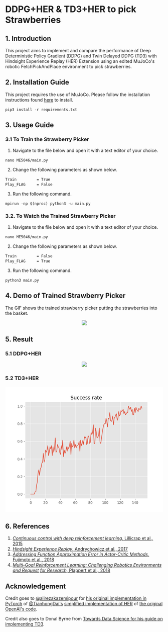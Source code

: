 # DDPG+HER & TD3+HER to pick Strawberries

## 1. Introduction
This project aims to implement and compare the performance of Deep Deterministic Policy Gradient (DDPG) and Twin Delayed DDPG (TD3) with Hindsight Experience Replay (HER) Extension using an edited  MuJoCo's robotic FetchPickAndPlace environment to pick strawberries.

## 2. Installation Guide
This project requires the use of MuJoCo. Please follow the installation instructions found [here](https://github.com/openai/mujoco-py) to install.
```shell
pip3 install -r requirements.txt
```

## 3. Usage Guide

### 3.1 To Train the Strawberry Picker
1. Navigate to the file below and open it with a text editor of your choice.
```shell
nano ME5046/main.py
```
2. Change the following parameters as shown below.
```shell
Train         = True
Play_FLAG     = False 
```
3. Run the following command.
```shell
mpirun -np $(nproc) python3 -u main.py
```

### 3.2. To Watch the Trained Strawberry Picker
1. Navigate to the file below and open it with a text editor of your choice.
```shell
nano ME5046/main.py
```
2. Change the following parameters as shown below.
```shell
Train         = False
Play_FLAG     = True 
```
3. Run the following command.
```shell
python3 main.py
```

## 4. Demo of Trained Strawberry Picker
The GIF shows the trained strawberry picker putting the strawberries into the basket.
<p align="center">
  <img src="Demo/FetchPickAndPlace.gif" height=250>
</p>  


## 5. Result
### 5.1 DDPG+HER
<p align="center">
  <img src="Result/DDPG_Fetch_PickandPlace.png" height=400>
</p>

### 5.2 TD3+HER
<p align="center">
  <img src="Result/TD3_Fetch_PickandPlace.png" height=400>
</p>

## 6. References
1. [_Continuous control with deep reinforcement learning_, Lillicrap et al., 2015](https://arxiv.org/abs/1509.02971)  
2. [_Hindsight Experience Replay_, Andrychowicz et al., 2017](https://arxiv.org/abs/1707.01495)
3. [_Addressing Function Approximation Error in Actor-Critic Methods_, Fujimoto et al., 2018](https://arxiv.org/pdf/1802.09477.pdf)
4. [_Multi-Goal Reinforcement Learning: Challenging Robotics Environments and Request for Research_, Plappert et al., 2018](https://arxiv.org/abs/1802.09464)  
## Acknowledgement
Credit goes to [@alirezakazemipour](https://github.com/alirezakazemipour) for [his original implementation in PyTorch](https://github.com/alirezakazemipour/DDPG-HER) of [@TianhongDai's](https://github.com/TianhongDai) [simplified implementation of HER](https://github.com/TianhongDai/hindsight-experience-replay) of [the original OpenAI's code](https://github.com/openai/baselines/tree/master/baselines/her).

Credit also goes to Donal Byrne from [Towards Data Science for his guide on implementing TD3](https://towardsdatascience.com/td3-learning-to-run-with-ai-40dfc512f93).